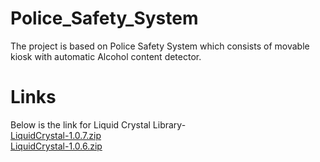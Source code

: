 # Police_Safety_System
The project is based on Police Safety System which consists of movable kiosk with automatic Alcohol content detector.
# Links
Below is the link for Liquid Crystal Library-<br/>
[LiquidCrystal-1.0.7.zip](https://github.com/NikithYD/Police_Safety_System/files/5034557/LiquidCrystal-1.0.7.zip) <br/>
[LiquidCrystal-1.0.6.zip](https://github.com/NikithYD/Police_Safety_System/files/5034659/LiquidCrystal-1.0.6.zip)


